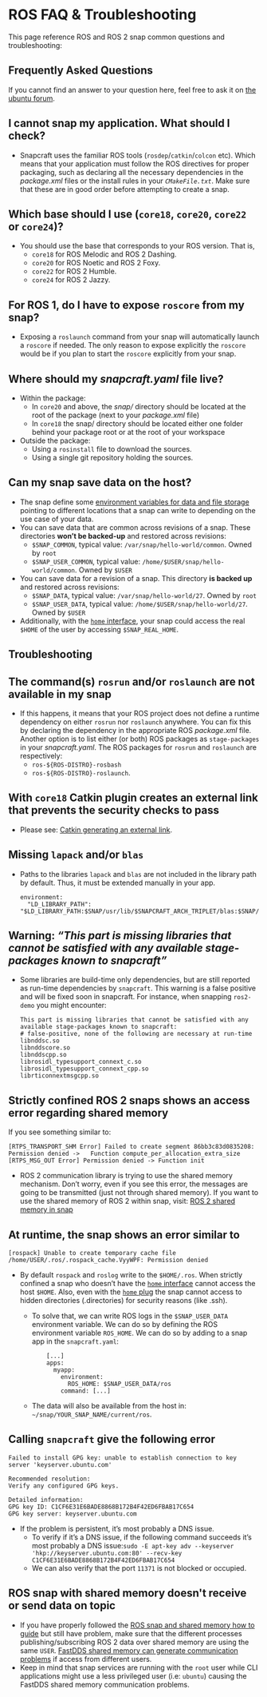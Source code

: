 ROS FAQ & Troubleshooting
=========================

This page reference ROS and ROS 2 snap  common questions and troubleshooting:

## Frequently Asked Questions

If you cannot find an answer to your question here, feel free to ask it on [the ubuntu forum](https://discourse.ubuntu.com/c/project/robotics/121).

## I cannot snap my application. What should I check?

* Snapcraft uses the familiar ROS tools (`rosdep`/`catkin`/`colcon` etc). Which means that your application must follow the ROS directives for proper packaging, such as declaring all the necessary dependencies in the *package.xml* files or the install rules in your *`CMakeFile.txt`*. Make sure that these are in good order before attempting to create a snap.

## Which base should I use (`core18`, `core20`, `core22` or `core24`)?

* You should use the base that corresponds to your ROS version. That is,
  * `core18` for ROS Melodic and ROS 2 Dashing.
  * `core20` for ROS Noetic and ROS 2 Foxy.
  * `core22` for ROS 2 Humble.
  * `core24` for ROS 2 Jazzy.
  
## For ROS 1, do I have to expose `roscore` from my snap?

* Exposing a `roslaunch` command from your snap will automatically launch a `roscore` if needed. The only reason to expose explicitly the `roscore` would be if you plan to start the `roscore` explicitly from your snap.

## Where should my *snapcraft.yaml* file live?

* Within the package:
  * In `core20` and above, the *snap/* directory should be located at the root of the package (next to your *package.xml* file)
  * In `core18` the snap/ directory should be located either one folder behind your package root or at the root of your workspace
* Outside the package:
  * Using a `rosinstall` file to download the sources.
  * Using a single git repository holding the sources.

## Can my snap save data on the host?

* The snap define some [environment variables for data and file storage](/docs/explanations/snaps/snap-data-and-file-storage.rst) pointing to different locations that a snap can write to depending on the use case of your data.
* You can save data that are common across revisions of a snap. These directories **won’t be backed-up** and restored across revisions:
  * `$SNAP_COMMON`, typical value: `/var/snap/hello-world/common`. Owned by `root`
  * `$SNAP_USER_COMMON`, typical value: `/home/$USER/snap/hello-world/common`. Owned by `$USER`
* You can save data for a revision of a snap. This directory **is backed up** and restored across revisions:
  * `$SNAP_DATA`, typical value: `/var/snap/hello-world/27`. Owned by `root`
  * `$SNAP_USER_DATA`, typical value: `/home/$USER/snap/hello-world/27`. Owned by `$USER`
* Additionally, with the [`home` interface](https://snapcraft.io/docs/home-interface), your snap could access the real `$HOME` of the user by accessing `$SNAP_REAL_HOME`.

## Troubleshooting

## The command(s) `rosrun` and/or `roslaunch` are not available in my snap

* If this happens, it means that your ROS project does not define a runtime dependency on either `rosrun` nor `roslaunch` anywhere. You can fix this by declaring the dependency in the appropriate ROS *package.xml* file. Another option is to list either (or both) ROS packages as `stage-packages` in your *snapcraft.yaml*. The ROS packages for `rosrun` and `roslaunch` are respectively:
  * `ros-${ROS-DISTRO}-rosbash`
  * `ros-${ROS-DISTRO}-roslaunch`.

## With `core18` Catkin plugin creates an external link that prevents the security checks to pass

* Please see: [Catkin generating an external link](https://forum.snapcraft.io/t/store-unable-to-accept-contains-external-symlinks-to-sudo-service/23269).

## Missing `lapack` and/or `blas`

* Paths to the libraries `lapack` and `blas` are not included in the library path by default. Thus, it must be extended manually in your app.

  ```
  environment:
    "LD_LIBRARY_PATH": "$LD_LIBRARY_PATH:$SNAP/usr/lib/$SNAPCRAFT_ARCH_TRIPLET/blas:$SNAP/usr/lib/$SNAPCRAFT_ARCH_TRIPLET/lapack"
  ```

## Warning: *“This part is missing libraries that cannot be satisfied with any available stage-packages known to snapcraft”*

* Some libraries are build-time only dependencies, but are still reported as run-time dependencies by `snapcraft`. This warning is a false positive and will be fixed soon in snapcraft. For instance, when snapping `ros2-demo` you might encounter:

  ```
  This part is missing libraries that cannot be satisfied with any available stage-packages known to snapcraft:
  # false-positive, none of the following are necessary at run-time
  libnddsc.so
  libnddscore.so
  libnddscpp.so
  librosidl_typesupport_connext_c.so
  librosidl_typesupport_connext_cpp.so
  librticonnextmsgcpp.so
  ```

## Strictly confined ROS 2 snaps shows an access error regarding shared memory

If you see something similar to:

```
[RTPS_TRANSPORT_SHM Error] Failed to create segment 86bb3c83d0835208: Permission denied ->   Function compute_per_allocation_extra_size
[RTPS_MSG_OUT Error] Permission denied -> Function init
```

* ROS 2 communication library is trying to use the shared memory mechanism. Don’t worry, even if you see this error, the messages are going to be transmitted (just not through shared memory). If you want to use the shared memory of ROS 2 within snap, visit: [ROS 2 shared memory in snap](/docs/how-to-guides/packaging/ros-2-shared-memory-in-snaps.md)

## At runtime, the snap shows an error similar to

```
[rospack] Unable to create temporary cache file /home/USER/.ros/.rospack_cache.VyyWPF: Permission denied
```

* By default `rospack` and `roslog` write to the `$HOME/.ros`. When strictly confined a snap who doesn’t have the [`home` interface](https://snapcraft.io/docs/home-interface) cannot access the host `$HOME`. Also, even with the [`home` plug](https://snapcraft.io/docs/home-interface) the snap cannot access to hidden directories (.directories) for security reasons (like .ssh).
  * To solve that, we can write ROS logs in the `$SNAP_USER_DATA` environment variable. We can do so by defining the ROS environment variable `ROS_HOME`. We can do so by adding to a snap app in the `snapcraft.yaml`:

    ```
        [...]
        apps:
          myapp:
            environment:
              ROS_HOME: $SNAP_USER_DATA/ros
            command: [...]
    ```

  * The data will also be available from the host in: `~/snap/YOUR_SNAP_NAME/current/ros`.

## Calling `snapcraft` give the following error

```
Failed to install GPG key: unable to establish connection to key server 'keyserver.ubuntu.com'

Recommended resolution:
Verify any configured GPG keys.

Detailed information:
GPG key ID: C1CF6E31E6BADE8868B172B4F42ED6FBAB17C654
GPG key server: keyserver.ubuntu.com
```

* If the problem is persistent, it’s most probably a DNS issue.
  * To verify if it’s a DNS issue, if the following command succeeds it’s most probably a DNS issue:`sudo -E apt-key adv --keyserver 'hkp://keyserver.ubuntu.com:80' --recv-key C1CF6E31E6BADE8868B172B4F42ED6FBAB17C654`
  * We can also verify that the port `11371` is not blocked or occupied.

## ROS snap with shared memory doesn't receive or send data on topic

* If you have properly followed the [ROS snap and shared memory how to guide](/docs/how-to-guides/packaging/ros-2-shared-memory-in-snaps.md) but still have problem, make sure that the different processes publishing/subscribing ROS 2 data over shared memory are using the same `USER`.  [FastDDS shared memory can generate communication problems](https://github.com/eProsima/Fast-DDS-docs/blob/master/docs/fastdds/transport/shared_memory/shared_memory.rst?plain=1#L71:L78) if access from different users.
* Keep in mind that snap services are running with the `root` user while CLI applications might use a less privileged user (i.e: `ubuntu`) causing the FastDDS shared memory communication problems.
